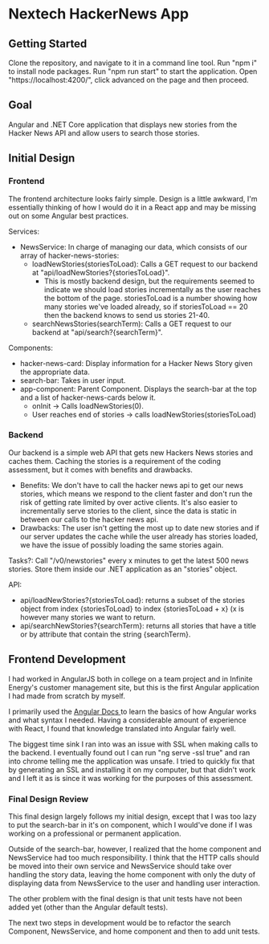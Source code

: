 
# Nextech HackerNews App

## Getting Started

Clone the repository, and navigate to it in a command line tool.
Run "npm i" to install node packages.
Run "npm run start" to start the application.
Open "https://localhost:4200/", click advanced on the page and then proceed. 

## Goal

Angular and .NET Core application that displays new stories from the Hacker News API and allow users to search those stories.

## Initial Design

### Frontend

The frontend architecture looks fairly simple. Design is a little awkward, I'm essentially thinking of how I would do it in a React app and may be missing out on some Angular best practices.

Services:

- NewsService: In charge of managing our data, which consists of our array of hacker-news-stories:
  - loadNewStories(storiesToLoad): Calls a GET request to our backend at "api/loadNewStories?{storiesToLoad}".
    - This is mostly backend design, but the requirements seemed to indicate we should load stories incrementally as the user reaches the bottom of the page. storiesToLoad is a number showing how many stories we've loaded already, so if storiesToLoad == 20 then the backend knows to send us stories 21-40.
  - searchNewsStories(searchTerm): Calls a GET request to our backend at "api/search?{searchTerm}".

Components:

- hacker-news-card: Display information for a Hacker News Story given the appropriate data.
- search-bar: Takes in user input.
- app-component: Parent Component. Displays the search-bar at the top and a list of hacker-news-cards below it.
  - onInit -> Calls loadNewStories(0).
  - User reaches end of stories -> calls loadNewStories(storiesToLoad)

### Backend

Our backend is a simple web API that gets new Hackers News stories and caches them. Caching the stories is a requirement of the coding assessment, but it comes with benefits and drawbacks.

- Benefits: We don't have to call the hacker news api to get our news stories, which means we respond to the client faster and don't run the risk of getting rate limited by over active clients. It's also easier to incrementally serve stories to the client, since the data is static in between our calls to the hacker news api.
- Drawbacks: The user isn't getting the most up to date new stories and if our server updates the cache while the user already has stories loaded, we have the issue of possibly loading the same stories again.

Tasks?: Call "/v0/newstories" every x minutes to get the latest 500 news stories. Store them inside our .NET application as an "stories" object.

API:

- api/loadNewStories?{storiesToLoad}: returns a subset of the stories object from index {storiesToLoad} to index {storiesToLoad + x} (x is however many stories we want to return.
- api/searchNewStories?{searchTerm}: returns all stories that have a title or by attribute that contain the string {searchTerm}.

## Frontend Development

I had worked in AngularJS both in college on a team project and in Infinite Energy's customer management site, but this is the first Angular application I had made from scratch by myself.

I primarily used the [Angular Docs ](https://angular.io/docs) to learn the basics of how Angular works and what syntax I needed. Having a considerable amount of experience with React, I found that knowledge translated into Angular fairly well.

The biggest time sink I ran into was an issue with SSL when making calls to the backend. I eventually found out I can run "ng serve -ssl true" and ran into chrome telling me the application was unsafe. I tried to quickly fix that by generating an SSL and installing it on my computer, but that didn't work and I left it as is since it was working for the purposes of this assessment.

### Final Design Review

This final design largely follows my initial design, except that I was too lazy to put the search-bar in it's on component, which I would've done if I was working on a professional or permanent application.

Outside of the search-bar, however, I realized that the home component and NewsService had too much responsibility. I think that the HTTP calls should be moved into their own service and NewsService should take over handling the story data, leaving the home component with only the duty of displaying data from NewsService to the user and handling user interaction.

The other problem with the final design is that unit tests have not been added yet (other than the Angular default tests).

The next two steps in development would be to refactor the search Component, NewsService, and home component and then to add unit tests.
